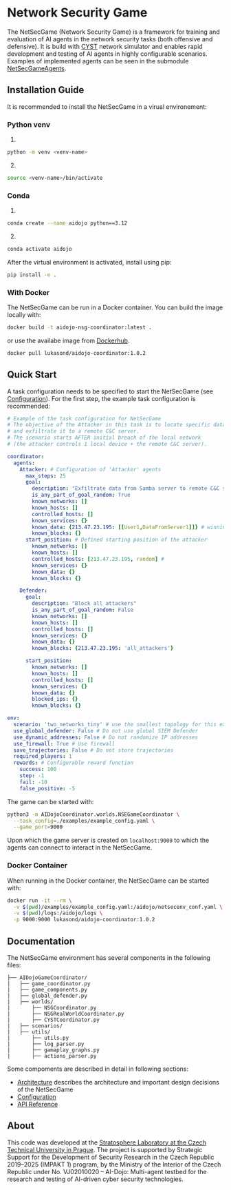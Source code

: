 # Network Security Game

The NetSecGame (Network Security Game) is a framework for training and evaluation of AI agents in the network security tasks (both offensive and defensive). It is build with [CYST](https://pypi.org/project/cyst/) network simulator and enables rapid development and testing of AI agents in highly configurable scenarios. Examples of implemented agents can be seen in the submodule [NetSecGameAgents](https://github.com/stratosphereips/NetSecGameAgents/tree/main).

## Installation Guide
It is recommended to install the NetSecGame in a virual environement:
### Python venv
1. 
```bash
python -m venv <venv-name>
```
2. 
```bash
source <venv-name>/bin/activate
```

### Conda
1. 
```bash
conda create --name aidojo python==3.12
```
2. 
```bash
conda activate aidojo
```

After the virtual environment is activated, install using pip:
```bash
pip install -e .
```
### With Docker
The NetSecGame can be run in a Docker container. You can build the image locally with:
```bash 
docker build -t aidojo-nsg-coordinator:latest .
```
or use the availabe image from [Dockerhub](https://hub.docker.com/r/lukasond/aidojo-coordinator).
```bash
docker pull lukasond/aidojo-coordinator:1.0.2
```
## Quick Start
A task configuration needs to be specified to start the NetSecGame (see [Configuration](configuration.md)). For the first step, the example task configuration is recommended:
```yaml
# Example of the task configuration for NetSecGame
# The objective of the Attacker in this task is to locate specific data
# and exfiltrate it to a remote C&C server.
# The scenario starts AFTER initial breach of the local network
# (the attacker controls 1 local device + the remote C&C server).

coordinator:
  agents:
    Attacker: # Configuration of 'Attacker' agents
      max_steps: 25
      goal:
        description: "Exfiltrate data from Samba server to remote C&C server."
        is_any_part_of_goal_random: True
        known_networks: []
        known_hosts: []
        controlled_hosts: []
        known_services: {}
        known_data: {213.47.23.195: [[User1,DataFromServer1]]} # winning condition
        known_blocks: {}
      start_position: # Defined starting position of the attacker
        known_networks: []
        known_hosts: []
        controlled_hosts: [213.47.23.195, random] #
        known_services: {}
        known_data: {}
        known_blocks: {}

    Defender:
      goal:
        description: "Block all attackers"
        is_any_part_of_goal_random: False
        known_networks: []
        known_hosts: []
        controlled_hosts: []
        known_services: {}
        known_data: {}
        known_blocks: {213.47.23.195: 'all_attackers'}

      start_position:
        known_networks: []
        known_hosts: []
        controlled_hosts: []
        known_services: {}
        known_data: {}
        blocked_ips: {}
        known_blocks: {}

env:
  scenario: 'two_networks_tiny' # use the smallest topology for this example
  use_global_defender: False # Do not use global SIEM Defender
  use_dynamic_addresses: False # Do not randomize IP addresses
  use_firewall: True # Use firewall
  save_trajectories: False # Do not store trajectories
  required_players: 1
  rewards: # Configurable reward function
    success: 100
    step: -1
    fail: -10
    false_positive: -5 
```

The game can be started with:
```bash
python3 -m AIDojoCoordinator.worlds.NSEGameCoordinator \
  --task_config=./examples/example_config.yaml \
  --game_port=9000
```
Upon which the game server is created on `localhost:9000` to which the agents can connect to interact in the NetSecGame.
### Docker Container
When running in the Docker container, the NetSecGame can be started with:
```bash
docker run -it --rm \
  -v $(pwd)/examples/example_config.yaml:/aidojo/netsecenv_conf.yaml \
  -v $(pwd)/logs:/aidojo/logs \
  -p 9000:9000 lukasond/aidojo-coordinator:1.0.2
```

## Documentation
The NetSecGame environment has several components in the following files:
```
├── AIDojoGameCoordinator/
|   ├── game_coordinator.py
|	├── game_components.py
|	├── global_defender.py
|	├── worlds/
|		├── NSGCoordinator.py
|		├── NSGRealWorldCoordinator.py
|		├── CYSTCoordinator.py
|	├── scenarios/
|	├── utils/
|		├── utils.py
|		├── log_parser.py
|		├── gamaplay_graphs.py
|		├── actions_parser.py
```
Some compoments are described in detail in following sections:
- [Architecture](architecture.md) describes the architecture and important design decisions of the NetSecGame
- [Configuration](configuration.md) 
- [API Reference](reference.md)

## About
This code was developed at the [Stratosphere Laboratory at the Czech Technical University in Prague](https://www.stratosphereips.org/). The project is supported by Strategic Support for the Development of Security Research in the Czech Republic 2019–2025 (IMPAKT 1) program, by the Ministry of the Interior of the Czech Republic under No.
VJ02010020 – AI-Dojo: Multi-agent testbed for the
research and testing of AI-driven cyber security technologies.